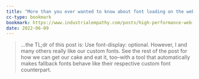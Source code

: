 ```yaml
---
title: "More than you ever wanted to know about font loading on the web (industrialempathy.com)"
cc-type: bookmark
bookmark: https://www.industrialempathy.com/posts/high-performance-web-font-loading/
date: 2022-06-09
---
```

> ...the TL;dr of this post is: Use font-display: optional. However, I and many others really like our custom fonts. See the rest of the post for how we can get our cake and eat it, too–with a tool that automatically makes fallback fonts behave like their respective custom font counterpart.
